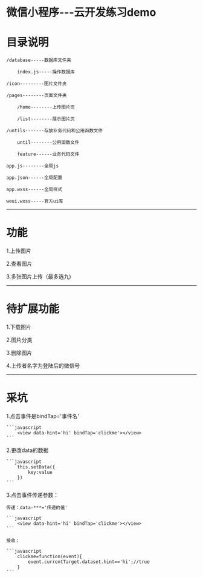 # 微信小程序---云开发练习demo

# 目录说明

    /database-----数据库文件夹

        index.js-----操作数据库

    /icon---------图片文件夹

    /pages--------页面文件夹

        /home--------上传图片页

        /list--------展示图片页

    /untils-------存放业务代码和公用函数文件

        until--------公用函数文件

        feature------业务代码文件

    app.js--------全局js

    app.json------全局配置

    app.wxss------全局样式

    weui.wxss-----官方ui库




--------------

# 功能

1.上传图片

2.查看图片

3.多张图片上传（最多选九)


----------
# 待扩展功能
1.下载图片

2.图片分类

3.删除图片

4.上传者名字为登陆后的微信号


--------

# 采坑

1.点击事件是bindTap='事件名'

    ```javascript
        <view data-hint='hi' bindTap='clickme'></view>
    ```

2.更改data的数据

    ```javascript
        this.setData({
            key:value
        })
    ```

3.点击事件传递参数：

    传递：data-***='传递的值'

    ```javascript
        <view data-hint='hi' bindTap='clickme'></view>
    ```

    接收：

    ```javascript
        clickme=function(event){
            event.currentTarget.dataset.hint=='hi';//true
        }
    ```

